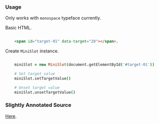 ### Usage

Only works with `monospace` typeface currently.

Basic HTML.

```html

    <span id="target-01" data-target="20"></span>.
```

Create `MiniSlot` instance.

```coffeescript

    miniSlot = new MiniSlot(document.getElementById('#target-01'))

    # Set target value
    miniSlot.setTargetValue()

    # Unset target value
    miniSlot.unsetTargetValue()
```

### Slightly Annotated Source
[Here](docs/mini-slot.html).

